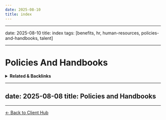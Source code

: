 ```yaml
---
date: 2025-08-10
title: index
---
```

---
date: 2025-08-10
title: index
tags: [benefits, hr, human-resources, policies-and-handbooks, talent]

---
# Policies And Handbooks

<!-- RELATED:START -->

<details>
<summary><strong>Related & Backlinks</strong></summary>

- [[.]]

</details>

<!-- RELATED:END -->


---
date: 2025-08-08
title: Policies and Handbooks
---

---
[← Back to Client Hub](https://www.builtbyrays.com/Client-Vault/portal)
